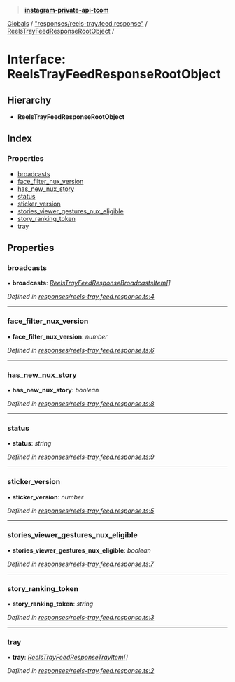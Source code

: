 > **[instagram-private-api-tcom](../README.md)**

[Globals](../README.md) / ["responses/reels-tray.feed.response"](../modules/_responses_reels_tray_feed_response_.md) / [ReelsTrayFeedResponseRootObject](_responses_reels_tray_feed_response_.reelstrayfeedresponserootobject.md) /

# Interface: ReelsTrayFeedResponseRootObject

## Hierarchy

* **ReelsTrayFeedResponseRootObject**

## Index

### Properties

* [broadcasts](_responses_reels_tray_feed_response_.reelstrayfeedresponserootobject.md#broadcasts)
* [face_filter_nux_version](_responses_reels_tray_feed_response_.reelstrayfeedresponserootobject.md#face_filter_nux_version)
* [has_new_nux_story](_responses_reels_tray_feed_response_.reelstrayfeedresponserootobject.md#has_new_nux_story)
* [status](_responses_reels_tray_feed_response_.reelstrayfeedresponserootobject.md#status)
* [sticker_version](_responses_reels_tray_feed_response_.reelstrayfeedresponserootobject.md#sticker_version)
* [stories_viewer_gestures_nux_eligible](_responses_reels_tray_feed_response_.reelstrayfeedresponserootobject.md#stories_viewer_gestures_nux_eligible)
* [story_ranking_token](_responses_reels_tray_feed_response_.reelstrayfeedresponserootobject.md#story_ranking_token)
* [tray](_responses_reels_tray_feed_response_.reelstrayfeedresponserootobject.md#tray)

## Properties

###  broadcasts

• **broadcasts**: *[ReelsTrayFeedResponseBroadcastsItem](_responses_reels_tray_feed_response_.reelstrayfeedresponsebroadcastsitem.md)[]*

*Defined in [responses/reels-tray.feed.response.ts:4](https://github.com/cuonglnhust/instagram-private-api-tcom/blob/3e16058/src/responses/reels-tray.feed.response.ts#L4)*

___

###  face_filter_nux_version

• **face_filter_nux_version**: *number*

*Defined in [responses/reels-tray.feed.response.ts:6](https://github.com/cuonglnhust/instagram-private-api-tcom/blob/3e16058/src/responses/reels-tray.feed.response.ts#L6)*

___

###  has_new_nux_story

• **has_new_nux_story**: *boolean*

*Defined in [responses/reels-tray.feed.response.ts:8](https://github.com/cuonglnhust/instagram-private-api-tcom/blob/3e16058/src/responses/reels-tray.feed.response.ts#L8)*

___

###  status

• **status**: *string*

*Defined in [responses/reels-tray.feed.response.ts:9](https://github.com/cuonglnhust/instagram-private-api-tcom/blob/3e16058/src/responses/reels-tray.feed.response.ts#L9)*

___

###  sticker_version

• **sticker_version**: *number*

*Defined in [responses/reels-tray.feed.response.ts:5](https://github.com/cuonglnhust/instagram-private-api-tcom/blob/3e16058/src/responses/reels-tray.feed.response.ts#L5)*

___

###  stories_viewer_gestures_nux_eligible

• **stories_viewer_gestures_nux_eligible**: *boolean*

*Defined in [responses/reels-tray.feed.response.ts:7](https://github.com/cuonglnhust/instagram-private-api-tcom/blob/3e16058/src/responses/reels-tray.feed.response.ts#L7)*

___

###  story_ranking_token

• **story_ranking_token**: *string*

*Defined in [responses/reels-tray.feed.response.ts:3](https://github.com/cuonglnhust/instagram-private-api-tcom/blob/3e16058/src/responses/reels-tray.feed.response.ts#L3)*

___

###  tray

• **tray**: *[ReelsTrayFeedResponseTrayItem](_responses_reels_tray_feed_response_.reelstrayfeedresponsetrayitem.md)[]*

*Defined in [responses/reels-tray.feed.response.ts:2](https://github.com/cuonglnhust/instagram-private-api-tcom/blob/3e16058/src/responses/reels-tray.feed.response.ts#L2)*
